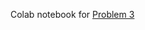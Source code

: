 Colab notebook for [Problem 3](https://colab.research.google.com/drive/1N7_GJqHP4sd0Y9yfcueLNRWUAkNnilxB)
